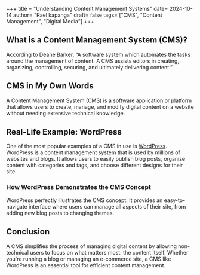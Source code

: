 +++
title = "Understanding Content Management Systems"
date=  2024-10-14
author= "Rael kapanga"
draft= false
tags= ["CMS", "Content Management", "Digital Media"]
+++

## What is a Content Management System (CMS)?

According to Deane Barker, “A software system which automates the tasks around the management of content. A CMS assists editors in creating, organizing, controlling, securing, and ultimately delivering content.”

## CMS in My Own Words

A Content Management System (CMS) is a software application or platform that allows users to create, manage, and modify digital content on a website without needing extensive technical knowledge.

## Real-Life Example: WordPress

One of the most popular examples of a CMS in use is [WordPress](https://wordpress.com). WordPress is a content management system that is used by millions of websites and blogs. It allows users to easily publish blog posts, organize content with categories and tags, and choose different designs for their site.

### How WordPress Demonstrates the CMS Concept

WordPress perfectly illustrates the CMS concept. It provides an easy-to-navigate interface where users can manage all aspects of their site, from adding new blog posts to changing themes.

## Conclusion

A CMS simplifies the process of managing digital content by allowing non-technical users to focus on what matters most: the content itself. Whether you're running a blog or managing an e-commerce site, a CMS like WordPress is an essential tool for efficient content management.


